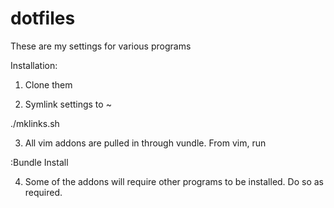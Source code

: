 dotfiles
========
These are my settings for various programs

Installation:

1. Clone them

2. Symlink settings to ~

  ./mklinks.sh

3. All vim addons are pulled in through vundle. From vim, run

  :Bundle Install

4. Some of the addons will require other programs to be installed.
  Do so as required.
